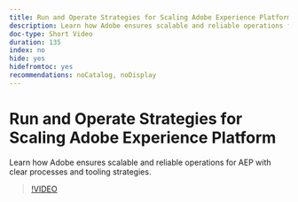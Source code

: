```yaml
---
title: Run and Operate Strategies for Scaling Adobe Experience Platform
description: Learn how Adobe ensures scalable and reliable operations for AEP with clear processes and tooling strategies.
doc-type: Short Video
duration: 135
index: no
hide: yes
hidefromtoc: yes
recommendations: noCatalog, noDisplay
---
```


# Run and Operate Strategies for Scaling Adobe Experience Platform

Learn how Adobe ensures scalable and reliable operations for AEP with clear processes and tooling strategies.

<!-- 62_S655_3442541_134_run-and-operate-strategies-for-scaling-adobe-experience-platform -->
>[!VIDEO](https://video.tv.adobe.com/v/3458255/?learn=on&enablevpops=true)
